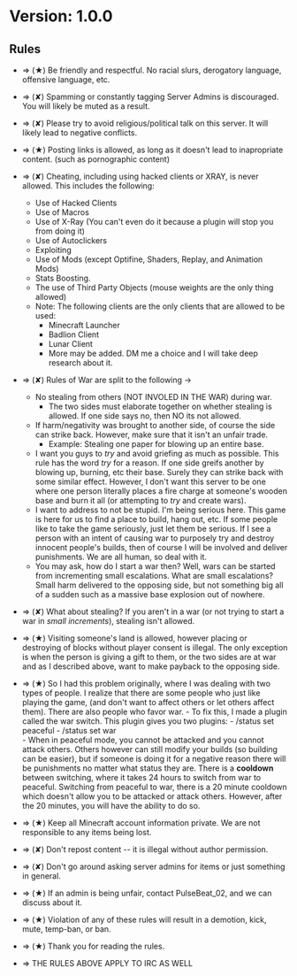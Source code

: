 # Version: 1.0.0
## Rules

- => (★) Be friendly and respectful. No racial slurs, derogatory language, offensive language, etc.

- => (✘) Spamming or constantly tagging Server Admins is discouraged. You will likely be muted as a result.

- => (✘) Please try to avoid religious/political talk on this server. It will likely lead to negative conflicts.

- => (★) Posting links is allowed, as long as it doesn't lead to inapropriate content. (such as pornographic content)

- => (✘) Cheating, including using hacked clients or XRAY, is never allowed. This includes the following: 
	- Use of Hacked Clients
	- Use of Macros
	- Use of X-Ray (You can't even do it because a plugin will stop you from doing it)
	- Use of Autoclickers
	- Exploiting
	- Use of Mods (except Optifine, Shaders, Replay, and Animation Mods)
	- Stats Boosting.
	- The use of Third Party Objects (mouse weights are the only thing allowed)
	- Note: The following clients are the only clients that are allowed to be used:
        - Minecraft Launcher
        - Badlion Client
        - Lunar Client
        - More may be added. DM me a choice and I will take deep research about it.

- => (✘) Rules of War are split to the following ->
     - No stealing from others (NOT INVOLED IN THE WAR) during war.
         - The two sides must elaborate together on whether stealing is allowed. If one side says no, then NO its not allowed.
     - If harm/negativity was brought to another side, of course the side can strike back. However, make sure that it isn't an unfair trade.
         - Example: Stealing one paper for blowing up an entire base.
     - I want you guys to *try* and avoid griefing as much as possible. This rule has the word *try* for a reason. If one side greifs another by blowing
       up, burning, etc their base. Surely they can strike back with some similar effect. However, I don't want this server to be one where one person literally
       places a fire charge at someone's wooden base and burn it all (or attempting to *try* and create wars).
     - I want to address to not be stupid. I'm being serious here. This game is here for us to find a place to build, hang out, etc. If some people
       like to take the game seriously, just let them be serious. If I see a person with an intent of causing war to purposely try and destroy innocent people's
       builds, then of course I will be involved and deliver punishments. We are all human, so deal with it.
     - You may ask, how do I start a war then? Well, wars can be started from incrementing small escalations. What are small escalations? Small harm delivered
       to the opposing side, but not something big all of a sudden such as a massive base explosion out of nowhere.
       
- => (✘) What about stealing? If you aren't in a war (or not trying to start a war in *small increments*), stealing isn't allowed. 

- => (★) Visiting someone's land is allowed, however placing or destroying of blocks without player consent is illegal. The only exception
        is when the person is giving a gift to them, or the two sides are at war and as I described above, want to make payback to the opposing side.

- => (★) So I had this problem originally, where I was dealing with two types of people. I realize that there are some people who just like playing the game, (and
don't want to affect others or let others affect them). There are also people who favor war. 
      - To fix this, I made a plugin called the war switch. This plugin gives you two plugins:
      - /status set peaceful
      - /status set war    
      - When in peaceful mode, you cannot be attacked and you cannot attack others. Others however can still modify your builds (so building can be easier), but if
      someone is doing it for a negative reason there will be punishments no matter what status they are. There is a **cooldown** between switching, where it takes
      24 hours to switch from war to peaceful. Switching from peaceful to war, there is a 20 minute cooldown which doesn't allow you to be attacked or attack others.
      However, after the 20 minutes, you will have the ability to do so.

- => (★) Keep all Minecraft account information private. We are not responsible to any items being lost.

- => (✘) Don't repost content -- it is illegal without author permission.

- => (✘) Don't go around asking server admins for items or just something in general.

- => (★) If an admin is being unfair, contact PulseBeat_02, and we can discuss about it.

- => (★) Violation of any of these rules will result in a demotion, kick, mute, temp-ban, or ban.

- => (★) Thank you for reading the rules.

- => THE RULES ABOVE APPLY TO IRC AS WELL
